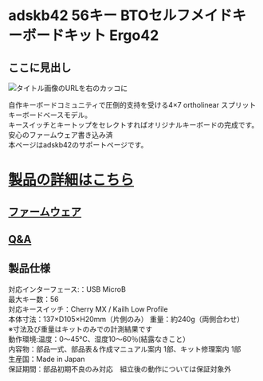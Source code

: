 # adskb42 56キー BTOセルフメイドキーボードキット Ergo42

## ここに見出し

![タイトル画像のURLを右のカッコに](https://bit-trade-one.co.jp/selfmadekb/wp-content/uploads/sites/6/2019/04/2_ADSKB42-%E8%A3%BD%E5%93%81%E3%83%88%E3%83%83%E3%83%972.png)

自作キーボードコミュニティで圧倒的支持を受ける4×7 ortholinear スプリットキーボードベースモデル。  
キースイッチとキートップをセレクトすればオリジナルキーボードの完成です。安心のファームウェア書き込み済   
本ページはadskb42のサポートページです。  

<!--//コメントアウト開始
改行する場合、文末に半角スペース2個を置く

リンクの貼り方
[リンクになる文章](URL)
exp.
[Google](https://www.google.co.jp/)

画像の貼り方
![画像が読めない時に表示されるテキスト](画像のURL)
exp.
![bit-trade-one](https://bit-trade-one.co.jp/wp/wp-content/uploads/tcd-w/logo.png)
※先頭の"!"を忘れないこと


見出しの付け方

# 見出し1

## 見出し1-1

###　見出し1-2

# 見出し2

"#"を増やすと下位の見出しになる


//コメントアウト終了-->


<!--//コメントアウト開始
以下のURL内の"-ADXXXXX-Template"をリポジトリ名/ファイル名に変更 

製品によって無い情報(ライブラリへのリンクなど)は削除すること

ソフトの使い方、ライブラリの使い方などがWordなどである場合は、
各情報フォルダにMarkdown形式に起こし"Readme.md"という名前で保存すること
//コメントアウト終了-->

# [製品の詳細はこちら](http://bit-trade-one.co.jp/) 
<!-- //コメントアウト開始
## [マニュアル](https://github.com/bit-trade-one/-ADXXXXX-Template/raw/master/Manual)

## [アプリケーションソフト](https://github.com/bit-trade-one/-ADXXXXX-Template/raw/master/App/)  
//コメントアウト終了-->
## [ファームウェア](https://github.com/bit-trade-one/-ADXXXXX-Template/raw/master/Firmware/)

## [Q&A](https://github.com/bit-trade-one/-ADXXXXX-Template/blob/master/FAQ.md)
<!-- //コメントアウト開始
### [ライブラリ](https://github.com/bit-trade-one/-ADXXXXX-Template/raw/master/Library)  

### [サンプルコード](https://github.com/bit-trade-one/-ADXXXXX-Template/raw/master/Sample)  

### [アプリケーションソース](https://github.com/bit-trade-one/-ADXXXXX-Template/raw/master/App_source/)  

### [ファームウェアソース](https://github.com/bit-trade-one/-ADXXXXX-Template/raw/master/Firmware_source/)

### [基板図](https://github.com/bit-trade-one/-ADXXXXX-Template/blob/master/Dimensions/-ADXXXXX-Template-Dimensions.pdf)

### [回路図](https://github.com/bit-trade-one/-ADXXXXX-Templateo/blob/master/Schematics/-ADXXXXX-Template-Schematics.pdf)

### [部品表](https://github.com/bit-trade-one-ADXXXXX-Templateo/blob/master/Partslist/-ADXXXXX-Template-Partslist.md)


## 作例

[BTO公式]()  
[Twitter作例1]()  
[Twitter作例2]()  
[ブログ作例1]()  
[ブログ作例1]()  

## 雑誌掲載情報

[ラズパイマガジンXX年Y月号]()  
[Pc Watch]()
//コメントアウト終了-->

## 製品仕様

対応インターフェース:：USB MicroB  
最大キー数：56  
対応キースイッチ：Cherry MX / Kailh Low Profile  
本体寸法：137×D105×H20mm（片側のみ） 重量：約240g（両側合わせ）  
※寸法及び重量はキットのみでの計測結果です  
動作環境:温度：0〜45℃、湿度10〜60％(結露なきこと）  
内容物：部品一式、部品表＆作成マニュアル案内 1部、キット修理案内 1部  
生産国：Made in Japan  
保証期間：部品初期不良のみ対応　組立後の動作については保証対象外  
